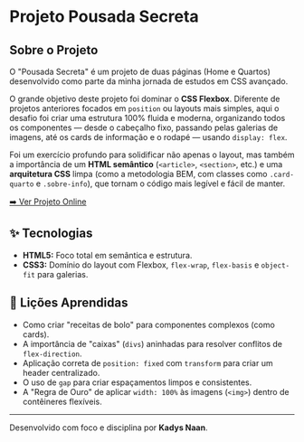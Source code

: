 # Projeto Pousada Secreta

## Sobre o Projeto

O "Pousada Secreta" é um projeto de duas páginas (Home e Quartos) desenvolvido como parte da minha jornada de estudos em CSS avançado.

O grande objetivo deste projeto foi dominar o **CSS Flexbox**. Diferente de projetos anteriores focados em `position` ou layouts mais simples, aqui o desafio foi criar uma estrutura 100% fluida e moderna, organizando todos os componentes — desde o cabeçalho fixo, passando pelas galerias de imagens, até os cards de informação e o rodapé — usando `display: flex`.

Foi um exercício profundo para solidificar não apenas o layout, mas também a importância de um **HTML semântico** (`<article>`, `<section>`, etc.) e uma **arquitetura CSS** limpa (como a metodologia BEM, com classes como `.card-quarto` e `.sobre-info`), que tornam o código mais legível e fácil de manter.

[➡️ Ver Projeto Online](https://kaadzs.github.io/Pousada-Secreta/)

## ✨ Tecnologias

- **HTML5:** Foco total em semântica e estrutura.
- **CSS3:** Domínio do layout com Flexbox, `flex-wrap`, `flex-basis` e `object-fit` para galerias.

## 🧠 Lições Aprendidas

- Como criar "receitas de bolo" para componentes complexos (como cards).
- A importância de "caixas" (`divs`) aninhadas para resolver conflitos de `flex-direction`.
- Aplicação correta de `position: fixed` com `transform` para criar um header centralizado.
- O uso de `gap` para criar espaçamentos limpos e consistentes.
- A "Regra de Ouro" de aplicar `width: 100%` às imagens (`<img>`) dentro de contêineres flexíveis.

---

Desenvolvido com foco e disciplina por **Kadys Naan**.